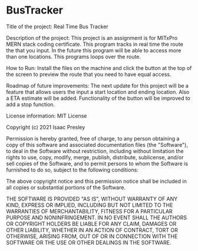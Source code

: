 # BusTracker

Title of the project: Real Time Bus Tracker

Description of the project: This project is an assignment is for MITxPro MERN stack coding certificate. This program tracks in real time the route the that you input. In the future this program will be able to access more than one locations. This programs loops over the route.

How to Run: Install the files on the machine and click the button at the top of the screen to preview the route that you need to have equal access.

Roadmap of future improvements: The next update for this project will be a feature that allows users the input a start location and ending location. Also a ETA estimate will be added. Functionality of the button will be improved to add a stop function.

License information: MIT License

Copyright (c) 2021 Isaac Presley

Permission is hereby granted, free of charge, to any person obtaining a copy
of this software and associated documentation files (the "Software"), to deal
in the Software without restriction, including without limitation the rights
to use, copy, modify, merge, publish, distribute, sublicense, and/or sell
copies of the Software, and to permit persons to whom the Software is
furnished to do so, subject to the following conditions:

The above copyright notice and this permission notice shall be included in all
copies or substantial portions of the Software.

THE SOFTWARE IS PROVIDED "AS IS", WITHOUT WARRANTY OF ANY KIND, EXPRESS OR
IMPLIED, INCLUDING BUT NOT LIMITED TO THE WARRANTIES OF MERCHANTABILITY,
FITNESS FOR A PARTICULAR PURPOSE AND NONINFRINGEMENT. IN NO EVENT SHALL THE
AUTHORS OR COPYRIGHT HOLDERS BE LIABLE FOR ANY CLAIM, DAMAGES OR OTHER
LIABILITY, WHETHER IN AN ACTION OF CONTRACT, TORT OR OTHERWISE, ARISING FROM,
OUT OF OR IN CONNECTION WITH THE SOFTWARE OR THE USE OR OTHER DEALINGS IN THE
SOFTWARE.
 

